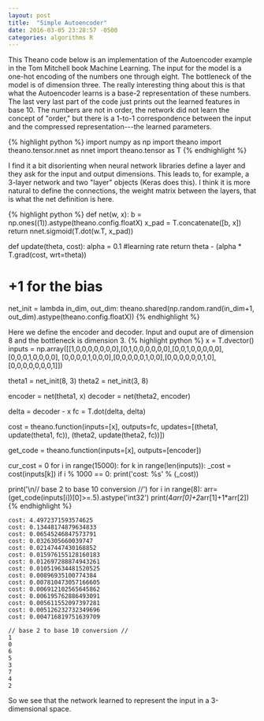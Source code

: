 ```yaml
---
layout: post
title:  "Simple Autoencoder"
date: 2016-03-05 23:28:57 -0500
categories: algorithms R 
---
```


This Theano code below is an implementation of the Autoencoder example in the Tom Mitchell book Machine Learning.
The input for the model is a one-hot encoding of the numbers one through eight. The bottleneck of the model
is of dimension three. The really interesting thing about this is that what the Autoencoder learns is a base-2 
representation of these numbers. The last very last part of the code just prints out the learned features in 
base 10. The numbers are not in order, the network did not learn the concept of "order," but there is a 
1-to-1 correspondence between the input and the compressed representation---the learned parameters. 

{% highlight python %}
import numpy as np
import theano
import theano.tensor.nnet as nnet
import theano.tensor as T
{% endhighlight %}

I find it a bit disorienting when neural network libraries define a layer and they ask for the input and
output dimensions. This leads to, for example, a 3-layer network and two "layer" objects (Keras does this).
I think it is more natural to define the connections, the weight matrix between the layers, that is what the
net definition is here. 

{% highlight python %}
def net(w, x):
    b = np.ones((1)).astype(theano.config.floatX)
    x_pad = T.concatenate([b, x])
    return nnet.sigmoid(T.dot(w.T, x_pad))


def update(theta, cost):
    alpha = 0.1 #learning rate
    return theta - (alpha * T.grad(cost, wrt=theta))


# +1 for the bias
net_init = lambda in_dim, out_dim: theano.shared(np.random.rand(in_dim+1, out_dim).astype(theano.config.floatX))
{% endhighlight %}

Here we define the encoder and decoder. Input and ouput are of dimension 8 and the bottleneck is dimension 3.
{% highlight python %}
x = T.dvector()
inputs = np.array([[1,0,0,0,0,0,0,0],[0,1,0,0,0,0,0,0],[0,0,1,0,0,0,0,0],[0,0,0,1,0,0,0,0],
                   [0,0,0,0,1,0,0,0],[0,0,0,0,0,1,0,0],[0,0,0,0,0,0,1,0],[0,0,0,0,0,0,0,1]]) 

theta1 = net_init(8, 3)
theta2 = net_init(3, 8)

encoder = net(theta1, x) 
decoder = net(theta2, encoder) 

delta = decoder - x
fc = T.dot(delta, delta)

cost = theano.function(inputs=[x], outputs=fc, 
                       updates=[(theta1, update(theta1, fc)),
                                (theta2, update(theta2, fc))])

get_code = theano.function(inputs=[x], outputs=[encoder])

cur_cost = 0
for i in range(15000):
    for k in range(len(inputs)):
        _cost = cost(inputs[k]) 
    if i % 1000 == 0: 
        print('cost: %s' % (_cost))

print('\n// base 2 to base 10 conversion //')
for i in range(8):
    arr=(get_code(inputs[i])[0]>=.5).astype('int32')
    print(4*arr[0]+2*arr[1]+1*arr[2])
{% endhighlight %}

    cost: 4.4972371593574625
    cost: 0.13448174879634833
    cost: 0.06545246847573791
    cost: 0.0326305660039747
    cost: 0.02147447430168852
    cost: 0.015976155128160183
    cost: 0.012697288874943261
    cost: 0.010519634481520525
    cost: 0.00896935100774384
    cost: 0.007810473057166605
    cost: 0.006912102565645862
    cost: 0.006195762886493091
    cost: 0.005611552097397281
    cost: 0.005126232732349696
    cost: 0.004716819751639709
    
    // base 2 to base 10 conversion //
    1
    0
    6
    5
    3
    7
    4
    2

So we see that the network learned to represent the input in a 3-dimensional space.